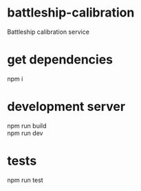 # battleship-calibration

Battleship calibration service

# get dependencies

npm i

# development server

npm run build  
npm run dev

# tests

npm run test
